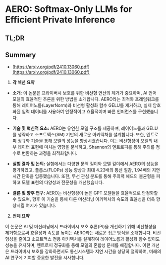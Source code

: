 # AERO: Softmax-Only LLMs for Efficient Private Inference
## TL;DR
## Summary
- [https://arxiv.org/pdf/2410.13060.pdf](https://arxiv.org/pdf/2410.13060.pdf)

1. **각 섹션 요약**

- **소개:** 이 논문은 프라이버시 보호를 위한 비선형 연산의 제거가 중요하며, AI 언어 모델의 효율적인 추론을 위한 방법을 소개합니다. AERO라는 최적화 프레임워크를 통해 레이어노름(LayerNorm)과 비선형 활성화 함수 GELU를 제거하고, 실제 암호화된 입력 데이터를 사용하여 안정적이고 효율적이며 빠른 인퍼런스를 구현했습니다.

- **기술 및 혁신적 요소:** AERO는 유연한 모델 구조를 제공하며, 레이어노름과 GELU를 생략하고 소프트맥스(SM) 기반의 새로운 아키텍처를 설계합니다. 또한, 엔트로피 정규화 기술을 통해 모델의 성능을 향상시켰습니다. 이는 비선형성이 모델의 내부 데이터 표현에 미치는 영향을 분석하고, Shannon의 엔트로피를 통해 주의를 점수로 변환하는 과정을 최적화합니다.

- **실험 결과 및 논의:** 실험에서는 다양한 문맥 길이와 모델 깊이에서 AERO의 성능을 평가하였고, 플롭스(FLOPs) 성능 향상과 최대 4.23배의 통신 절감, 1.94배의 지연 시간 단축을 입증했습니다. 또한, 무선 관심 분포를 통해 주의력 헤드의 불균형을 피하고 모델 표현의 다양성과 전문성을 개선했습니다.

- **결론 및 향후 연구:** AERO는 비선형성이 높은 GPT 모델들을 효율적으로 안정화할 수 있으며, 향후 이 기술을 통해 다른 머신러닝 아키텍처의 속도와 효율성을 더욱 향상시킬 여지가 있습니다.

2. **전체 요약**

이 논문은 AI 및 머신러닝에서 프라이버시 보호 추론(PI)을 개선하기 위해 비선형성을 제거함으로써 효율성과 속도를 높이는 AERO라는 새로운 접근 방식을 소개합니다. 비선형성을 줄이고 소프트맥스 전용 아키텍처를 설계하여 레이어노름과 활성화 함수 없이도 성능을 유지하며, 엔트로피 정규화를 통해 모델의 혼합성 문제를 해결합니다. 이런 개선은 프라이버시 보호를 강화하면서도 통신시스템과 지연 시간을 상당히 절약하여, 미래의 AI 연구에 기여할 중요한 발전을 시사합니다.